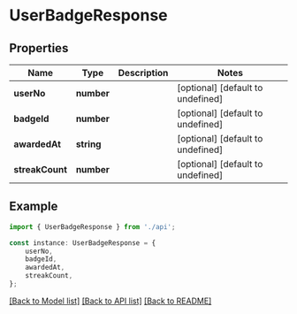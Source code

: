 # UserBadgeResponse


## Properties

Name | Type | Description | Notes
------------ | ------------- | ------------- | -------------
**userNo** | **number** |  | [optional] [default to undefined]
**badgeId** | **number** |  | [optional] [default to undefined]
**awardedAt** | **string** |  | [optional] [default to undefined]
**streakCount** | **number** |  | [optional] [default to undefined]

## Example

```typescript
import { UserBadgeResponse } from './api';

const instance: UserBadgeResponse = {
    userNo,
    badgeId,
    awardedAt,
    streakCount,
};
```

[[Back to Model list]](../README.md#documentation-for-models) [[Back to API list]](../README.md#documentation-for-api-endpoints) [[Back to README]](../README.md)
